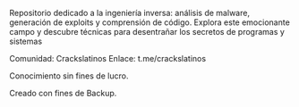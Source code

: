 Repositorio dedicado a la ingeniería inversa: análisis de malware, generación de exploits y comprensión de código.
 Explora este emocionante campo y descubre técnicas para desentrañar los secretos de programas y sistemas


Comunidad: Crackslatinos
Enlace: t.me/crackslatinos 

Conocimiento sin fines de lucro.

Creado con fines de Backup.
